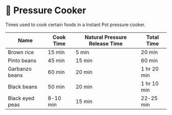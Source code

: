 # :stew: Pressure Cooker

Times used to cook certain foods in a Instant Pot pressure cooker.

| Name              | Cook Time | Natural Pressure Release Time | Total Time    |
|-------------------|-----------|-------------------------------|---------------|
| Brown rice        | 15 min    | 5 min                         | 20 min        |
| Pinto beans       | 45 min    | 15 min                        | 60 min        |
| Garbanzo beans    | 60 min    | 20 min                        | 1 hr 20 min   |  
| Black beans       | 50 min    | 20 min                        | 1 hr 10 min   |
| Black eyed peas   | 8-10 min  | 15 min                        | 22-25 min     |
